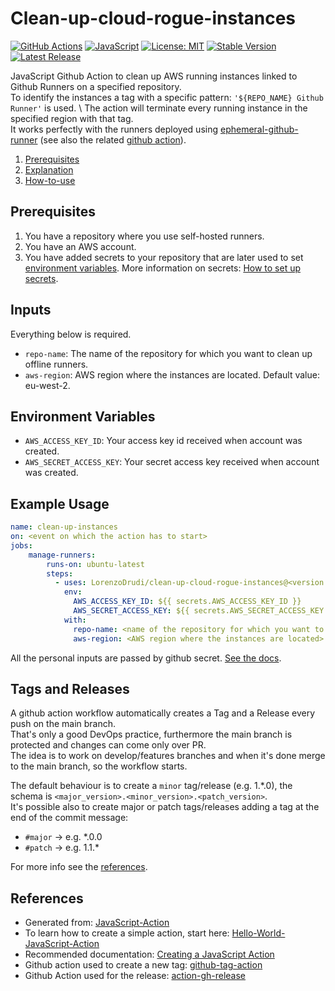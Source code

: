 # Clean-up-cloud-rogue-instances

[![GitHub Actions](https://img.shields.io/badge/github%20actions-%232671E5.svg?style=for-the-badge&logo=githubactions&logoColor=white)](https://github.com/features/actions)
[![JavaScript](https://img.shields.io/badge/javascript-%23323330.svg?style=for-the-badge&logo=javascript&logoColor=%23F7DF1E)](https://en.wikipedia.org/wiki/JavaScript)
[![License: MIT](https://img.shields.io/badge/License-MIT-yellow.svg)](https://opensource.org/licenses/MIT)
[![Stable Version](https://img.shields.io/github/v/tag/LorenzoDrudi/clean-up-cloud-rogue-instances)](https://img.shields.io/github/v/tag/LorenzoDrudi/clean-up-cloud-rogue-instances)
[![Latest Release](https://img.shields.io/github/v/release/LorenzoDrudi/clean-up-cloud-rogue-instances?color=%233D9970)](https://img.shields.io/github/v/release/LorenzoDrudi/clean-up-cloud-rogue-instances?color=%233D9970)

JavaScript Github Action to clean up AWS running instances linked to Github Runners on a specified repository. \
To identify the instances a tag with a specific pattern: `'${REPO_NAME} Github Runner'` is used. \ The action will terminate every running instance in the specified region with that tag. \
It works perfectly with the runners deployed using [ephemeral-github-runner](https://github.com/pavlovic-ivan/ephemeral-github-runner) (see also the related [github action](https://github.com/LorenzoDrudi/ephemeral-github-runner-action)).  

1. [Prerequisites](#prerequisites)
2. [Explanation](#inputs)
3. [How-to-use](#example-usage)

## Prerequisites

1. You have a repository where you use self-hosted runners.
2. You have an AWS account.
3. You have added secrets to your repository that are later used to set [environment variables](#environment-variables). More information on secrets: [How to set up secrets](https://docs.github.com/en/actions/security-guides/encrypted-secrets).

## Inputs

Everything below is required.

- `repo-name`: The name of the repository for which you want to clean up offline runners.
- `aws-region`: AWS region where the instances are located. Default value: eu-west-2.

## Environment Variables

- `AWS_ACCESS_KEY_ID`: Your access key id received when account was created.
- `AWS_SECRET_ACCESS_KEY`: Your secret access key received when account was created.

## Example Usage 

```yaml
name: clean-up-instances
on: <event on which the action has to start>
jobs:
    manage-runners:
        runs-on: ubuntu-latest
        steps:
          - uses: LorenzoDrudi/clean-up-cloud-rogue-instances@<version to use>
            env:
              AWS_ACCESS_KEY_ID: ${{ secrets.AWS_ACCESS_KEY_ID }}
              AWS_SECRET_ACCESS_KEY: ${{ secrets.AWS_SECRET_ACCESS_KEY }}
            with:
              repo-name: <name of the repository for which you want to clean up offline runners>
              aws-region: <AWS region where the instances are located>
```

All the personal inputs are passed by github secret. 
[See the docs](https://docs.github.com/en/actions/security-guides/encrypted-secrets).

## Tags and Releases

A github action workflow automatically creates a Tag and a Release every push on the main branch. \
That's only a good DevOps practice, furthermore the main branch is protected and changes can come only over PR. \
The idea is to work on develop/features branches and when it's done merge to the main branch, so the workflow starts.

The default behaviour is to create a `minor` tag/release (e.g. 1.*.0), the schema is `<major_version>.<minor_version>.<patch_version>`. \
It's possible also to create major or patch tags/releases adding a tag at the end of the commit message:

- `#major` -> e.g. *.0.0
- `#patch` -> e.g. 1.1.*

For more info see the [references](#references).

## References

- Generated from: [JavaScript-Action](https://github.com/actions/javascript-action)
- To learn how to create a simple action, start here: [Hello-World-JavaScript-Action](https://github.com/actions/hello-world-javascript-action)
- Recommended documentation: [Creating a JavaScript Action](https://docs.github.com/en/actions/creating-actions/creating-a-javascript-action)
- Github action used to create a new tag: [github-tag-action](https://github.com/anothrNick/github-tag-action)
- Github Action used for the release: [action-gh-release](https://github.com/softprops/action-gh-release)
